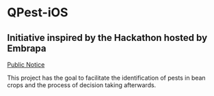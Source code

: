 # QPest-iOS
## Initiative inspired by the Hackathon hosted by Embrapa
[Public Notice](https://www.embrapa.br/documents/10180/15055236/Edital+Hackathon/2eff1c63-9b71-4a76-bf53-963402d0e12b)

This project has the goal to facilitate the identification of pests in bean crops and the process of decision taking afterwards.

